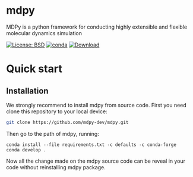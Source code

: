 # mdpy
MDPy is a python framework for conducting highly extensible and flexible molecular dynamics simulation

[![License: BSD](https://img.shields.io/github/license/mdpy-dev/mdpy.svg)](./LICENCE)
[![conda](https://anaconda.org/zhenyuwei/mdpy/badges/version.svg)](https://anaconda.org/zhenyuwei/mdpy/)
[![Download](https://anaconda.org/zhenyuwei/mdpy/badges/downloads.svg)](https://anaconda.org/zhenyuwei/mdpy/)
# Quick start

## Installation

We strongly recommend to install mdpy from source code. First you need clone this repository to your local device:

```bash
git clone https://github.com/mdpy-dev/mdpy.git
```

Then go to the path of mdpy, running:

```
conda install --file requirements.txt -c defaults -c conda-forge
conda develop .
```

Now all the change made on the mdpy source code can be reveal in your code without reinstalling mdpy package.

